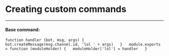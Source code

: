 # Creating custom commands

---

#### Base command:

`function handler (bot, msg, args) {  
  bot.createMessage(msg.channel.id, 'lol ' + args)  
}  
module.exports = function (moduleHolder) {  
  moduleHolder['lol'] = handler  
}`



